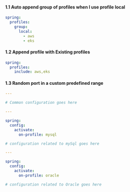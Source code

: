 #### 1.1 Auto append group of profiles when I use profile **local**

```yaml
spring:
  profiles:
    group:
      local:
        - aws
        - eks
```

#### 1.2 Append profile with Existing profiles

```yaml
spring:
  profiles:
    include: aws,eks
```

#### 1.3 Random port in a custom predefined range

```yaml
---

# Common configuration goes here

---

spring:
  config:
    activate:
      on-profile: mysql

# configuration related to mySql goes here

---

spring:
  config:
    activate:
      on-profile: oracle

# configuration related to Oracle goes here      

```